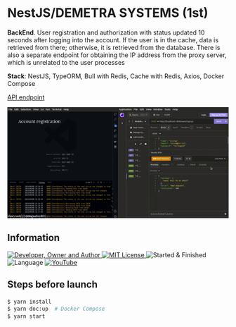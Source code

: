 # NestJS/DEMETRA SYSTEMS (1st)
**BackEnd**. User registration and authorization with status updated 10 seconds after logging into the account. If the user is in the cache, data is retrieved from there; otherwise, it is retrieved from the database. There is also a separate endpoint for obtaining the IP address from the proxy server, which is unrelated to the user processes

**Stack**: NestJS, TypeORM, Bull with Redis, Cache with Redis, Axios, Docker Compose

[API endpoint](./src/api.md)

![](result.gif)

## Information
<div id="information" align="left">
  <a href="https://github.com/MoguchiyDD" target="_blank">
    <img alt="Developer, Owner and Author" src="https://img.shields.io/badge/Developer,%20Owner%20and%20Author-МогучийДД%20(MoguchiyDD)-FF4F1E?style=for-the-badge" />
  </a>
  <a href="../../../LICENSE" target="_blank">
    <img alt="MIT License" src="https://img.shields.io/badge/License-MIT%20License-6A1B9A?style=for-the-badge" />
  </a>
  <img alt="Started & Finished" src="https://img.shields.io/badge/Date/Time-~3 Days-F9A825?style=for-the-badge" />
  <img alt="Language" src="https://img.shields.io/badge/Language-English-00897b?style=for-the-badge" />
  <a href="https://youtu.be/4eFVjsAiVXo" target="_blank">
    <img alt="YouTube" src="https://img.shields.io/badge/Result-YouTube-FF0000?style=for-the-badge" />
  </a>
</div>

## Steps before launch
```Bash
$ yarn install
$ yarn doc:up  # Docker Compose
$ yarn start
```
